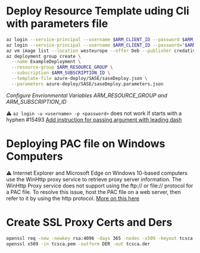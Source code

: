 # Deploy Resource Template uding Cli with parameters file

``` bash
az login --service-principal --username $ARM_CLIENT_ID --password $ARM_CLIENT_SECRET --tenant $ARM_TENANT_ID
az login --service-principal --username $ARM_CLIENT_ID --password="$ARM_CLIENT_SECRET" --tenant $ARM_TENANT_ID \\ if password start with dash -
az vm image list --location westeurope --offer Deb --publisher credativ --sku 8 --all --output table
az deployment group create \
  --name ExampleDeployment \
  --resource-group $ARM_RESOURCE_GROUP \
  --subscription $ARM_SUBSCRIPTION_ID \
  --template-file azure-deploy/SASE/saseDeploy.json \
  --parameters azure-deploy/SASE/saseDeploy.parameters.json
```
*Configure Envrionmental Variables ARM_RESOURCE_GROUP and ARM_SUBSCRIPTION_ID*

:warning: `az login -u <username> -p <password>` does not work if <password> starts with a hyphen #15493 
          [Add instruction for passing argument with leading dash](https://github.com/MicrosoftDocs/azure-docs-cli/pull/2318) 

# Deploying PAC file on Windows Computers

:warning: Internet Explorer and Microsoft Edge on Windows 10-based computers use the WinHttp proxy service to retrieve proxy server information. The WinHttp Proxy service does not support using the ftp:// or file:// protocol for a PAC file. To resolve this issue, host the PAC file on a web server, then refer to it by using the http protocol. [More on this here](https://docs.microsoft.com/en-us/troubleshoot/browsers/cannot-read-pac-file)

# Create SSL Proxy Certs and Ders
```bash
openssl req -new -newkey rsa:4096 -days 365 -nodes -x509 -keyout tcsca.pem -out tcsca.pem
openssl x509 -in tcsca.pem -outform DER -out tcsca.der
```


        


